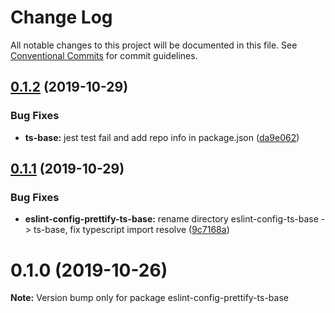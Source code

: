 # Change Log

All notable changes to this project will be documented in this file.
See [Conventional Commits](https://conventionalcommits.org) for commit guidelines.

## [0.1.2](https://github.com/devrsi0n/eslint-config/compare/v0.1.1...v0.1.2) (2019-10-29)


### Bug Fixes

* **ts-base:** jest test fail and add repo info in package.json ([da9e062](https://github.com/devrsi0n/eslint-config/commit/da9e062b7773f404c064ee8b79b3e63c99268db1))





## [0.1.1](https://github.com/devrsi0n/eslint-config/compare/v0.1.0...v0.1.1) (2019-10-29)


### Bug Fixes

* **eslint-config-prettify-ts-base:** rename directory eslint-config-ts-base -> ts-base, fix typescript import resolve ([9c7168a](https://github.com/devrsi0n/eslint-config/commit/9c7168ae67a3e241647227da7adea54a7cae8686))





# 0.1.0 (2019-10-26)

**Note:** Version bump only for package eslint-config-prettify-ts-base
